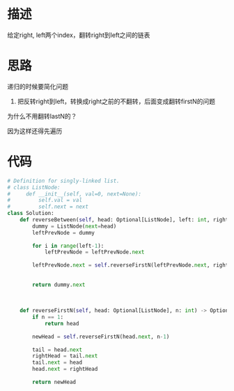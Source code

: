 # 描述

给定right, left两个index，翻转right到left之间的链表



# 思路

递归的时候要简化问题

1. 把反转right到left，转换成right之前的不翻转，后面变成翻转firstN的问题


为什么不用翻转lastN的？

因为这样还得先遍历


# 代码

```python
# Definition for singly-linked list.
# class ListNode:
#     def __init__(self, val=0, next=None):
#         self.val = val
#         self.next = next
class Solution:
    def reverseBetween(self, head: Optional[ListNode], left: int, right: int) -> Optional[ListNode]:
        dummy = ListNode(next=head)
        leftPrevNode = dummy
      
        for i in range(left-1):
            leftPrevNode = leftPrevNode.next
          
        leftPrevNode.next = self.reverseFirstN(leftPrevNode.next, right-left+1)
      
      
        return dummy.next
      
      
  
    def reverseFirstN(self, head: Optional[ListNode], n: int) -> Optional[ListNode]:
        if n == 1:
            return head
      
        newHead = self.reverseFirstN(head.next, n-1)
      
        tail = head.next
        rightHead = tail.next
        tail.next = head
        head.next = rightHead
      
        return newHead 
      
      
```
